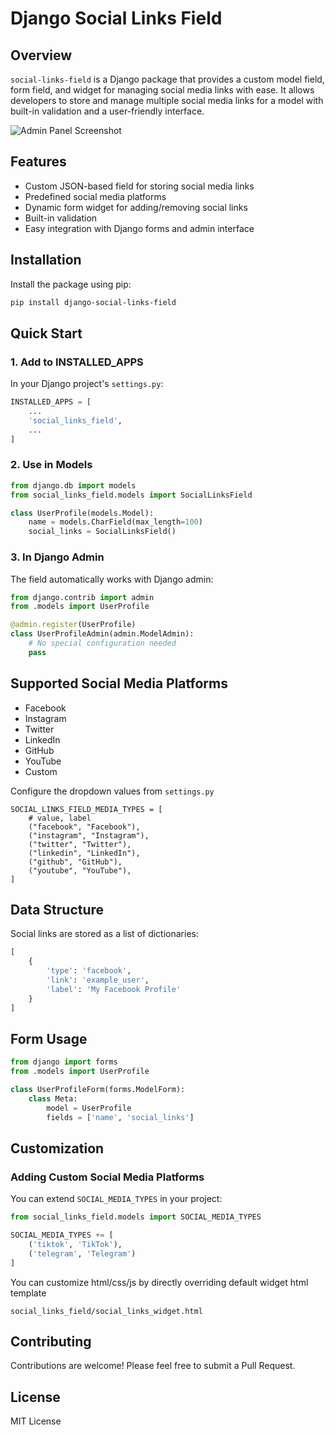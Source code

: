 # Django Social Links Field

## Overview

`social-links-field` is a Django package that provides a custom model field, form field, and widget for managing social media links with ease. It allows developers to store and manage multiple social media links for a model with built-in validation and a user-friendly interface.


![Admin Panel Screenshot](./social_links_field/screenshot.png?raw=true)

## Features

- Custom JSON-based field for storing social media links
- Predefined social media platforms
- Dynamic form widget for adding/removing social links
- Built-in validation
- Easy integration with Django forms and admin interface



## Installation

Install the package using pip:

```bash
pip install django-social-links-field
```


## Quick Start

### 1. Add to INSTALLED_APPS

In your Django project's `settings.py`:

```python
INSTALLED_APPS = [
    ...
    'social_links_field',
    ...
]
```

### 2. Use in Models

```python
from django.db import models
from social_links_field.models import SocialLinksField

class UserProfile(models.Model):
    name = models.CharField(max_length=100)
    social_links = SocialLinksField()
```

### 3. In Django Admin

The field automatically works with Django admin:

```python
from django.contrib import admin
from .models import UserProfile

@admin.register(UserProfile)
class UserProfileAdmin(admin.ModelAdmin):
    # No special configuration needed
    pass
```

## Supported Social Media Platforms

- Facebook
- Instagram
- Twitter
- LinkedIn
- GitHub
- YouTube
- Custom

Configure the dropdown values from `settings.py`
```
SOCIAL_LINKS_FIELD_MEDIA_TYPES = [
    # value, label
    ("facebook", "Facebook"),
    ("instagram", "Instagram"),
    ("twitter", "Twitter"),
    ("linkedin", "LinkedIn"),
    ("github", "GitHub"),
    ("youtube", "YouTube"),
]

```

## Data Structure

Social links are stored as a list of dictionaries:

```python
[
    {
        'type': 'facebook', 
        'link': 'example_user', 
        'label': 'My Facebook Profile'
    }
]
```

## Form Usage

```python
from django import forms
from .models import UserProfile

class UserProfileForm(forms.ModelForm):
    class Meta:
        model = UserProfile
        fields = ['name', 'social_links']
```

## Customization

### Adding Custom Social Media Platforms

You can extend `SOCIAL_MEDIA_TYPES` in your project:

```python
from social_links_field.models import SOCIAL_MEDIA_TYPES

SOCIAL_MEDIA_TYPES += [
    ('tiktok', 'TikTok'),
    ('telegram', 'Telegram')
]

```
You can customize html/css/js by directly overriding default widget html template
```
social_links_field/social_links_widget.html
```
## Contributing

Contributions are welcome! Please feel free to submit a Pull Request.

## License

MIT License